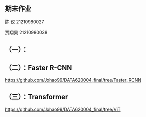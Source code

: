 ## 期末作业

陈   仪  21210980027

贾翔昊 21210980038 

## （一）：



## （二）：Faster R-CNN

https://github.com/Jxhao99/DATA620004_final/tree/Faster_RCNN

## （三）：Transformer

https://github.com/Jxhao99/DATA620004_final/tree/ViT
